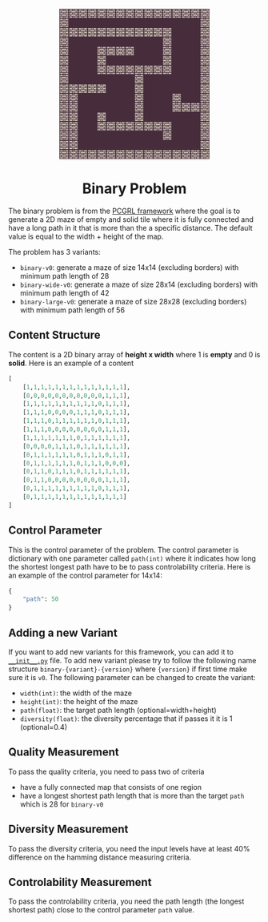 <p align="center">
	<img height="300px" src="../../../images/binary/example.png"/>
</p>
<h1 align="center">
Binary Problem
</h1>

The binary problem is from the [PCGRL framework](https://github.com/amidos2006/gym-pcgrl) where the goal is to generate a 2D maze of empty and solid tile where it is fully connected and have a long path in it that is more than the a specific distance. The default value is equal to the width + height of the map.

The problem has 3 variants:
- `binary-v0`: generate a maze of size 14x14 (excluding borders) with minimum path length of 28
- `binary-wide-v0`: generate a maze of size 28x14 (excluding borders) with minimum path length of 42
- `binary-large-v0`: generate a maze of size 28x28 (excluding borders) with minimum path length of 56

## Content Structure
The content is a 2D binary array of **height x width** where 1 is **empty** and 0 is **solid**. Here is an example of a content
```python
[
    [1,1,1,1,1,1,1,1,1,1,1,1,1,1],
    [0,0,0,0,0,0,0,0,0,0,0,1,1,1],
    [1,1,1,1,1,1,1,1,1,1,0,1,1,1],
    [1,1,1,0,0,0,0,1,1,1,0,1,1,1],
    [1,1,1,0,1,1,1,1,1,1,0,1,1,1],
    [1,1,1,0,0,0,0,0,0,0,0,1,1,1],
    [1,1,1,1,1,1,1,0,1,1,1,1,1,1],
    [0,0,0,0,1,1,1,0,1,1,1,1,1,1],
    [0,1,1,1,1,1,1,0,1,1,1,0,1,1],
    [0,1,1,1,1,1,1,0,1,1,1,0,0,0],
    [0,1,1,0,1,1,1,0,1,1,1,1,1,1],
    [0,1,1,0,0,0,0,0,0,0,0,1,1,1],
    [0,1,1,1,1,1,1,1,1,1,0,1,1,1],
    [0,1,1,1,1,1,1,1,1,1,1,1,1,1]
]
```

## Control Parameter
This is the control parameter of the problem. The control parameter is dictionary with one parameter called `path(int)` where it indicates how long the shortest longest path have to be to pass controlability criteria. Here is an example of the control parameter for 14x14:
```python
{
    "path": 50
}
```

## Adding a new Variant
If you want to add new variants for this framework, you can add it to [`__init__.py`](https://github.com/amidos2006/pcg_benchmark/blob/main/pcg_benchmark/probs/binary/__init__.py) file. To add new variant please try to follow the following name structure `binary-{variant}-{version}` where `{version}` if first time make sure it is `v0`. The following parameter can be changed to create the variant:
- `width(int)`: the width of the maze
- `height(int)`: the height of the maze
- `path(float)`: the target path length (optional=width+height)
- `diversity(float)`: the diversity percentage that if passes it it is 1 (optional=0.4) 

## Quality Measurement
To pass the quality criteria, you need to pass two of criteria
- have a fully connected map that consists of one region
- have a longest shortest path length that is more than the target `path` which is 28 for `binary-v0`

## Diversity Measurement
To pass the diversity criteria, you need the input levels have at least 40% difference on the hamming distance measuring criteria.

## Controlability Measurement
To pass the controlability criteria, you need the path length (the longest shortest path) close to the control parameter `path` value.
